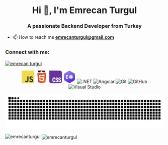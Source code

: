 
<h1 align="center">Hi 👋, I'm Emrecan Turgul</h1>
<h3 align="center">A passionate Backend Developer from Turkey</h3>

- 📫 How to reach me **emrecanturgul@gmail.com**

<h3 align="left">Connect with me:</h3>
<p align="left">
<a href="https://www.linkedin.com/in/emrecan-t-37a200255/" target="blank"><img align="center" src="https://raw.githubusercontent.com/rahuldkjain/github-profile-readme-generator/master/src/images/icons/Social/linked-in-alt.svg" alt="emrecan turgul" height="30" width="40" /></a>
</p>

<p align="center"> 
  <img alt="JavaScript" src="https://raw.githubusercontent.com/github/explore/master/topics/javascript/javascript.png" width="40px" /> 
  <img alt="HTML5" src="https://raw.githubusercontent.com/github/explore/master/topics/html/html.png" width="40px" /> 
  <img alt="CSS3" src="https://raw.githubusercontent.com/github/explore/master/topics/css/css.png" width="40px" /> 
  <img alt="C#" src="https://raw.githubusercontent.com/github/explore/master/topics/csharp/csharp.png" width="40px" /> 
  <img alt=".NET" src="https://img.shields.io/badge/.NET-%230073d1.svg?style=flat-square&logo=dotnet&logoColor=white" width="40px" /> 
  <img alt="Angular" src="https://img.shields.io/badge/Angular-DD0031.svg?style=flat-square&logo=angular&logoColor=white" width="40px" /> 
  <img alt="Git" src="https://img.shields.io/badge/Git-F05032.svg?style=flat-square&logo=git&logoColor=white" width="40px" /> 
  <img alt="GitHub" src="https://img.shields.io/badge/GitHub-181717.svg?style=flat-square&logo=github&logoColor=white" width="40px" /> 
  <img alt="Visual Studio" src="https://img.shields.io/badge/Visual%20Studio-5C2D91.svg?style=flat-square&logo=visualstudio&logoColor=white" width="40px" /> 
</p>

<picture>
  <source media="(prefers-color-scheme: dark)" srcset="https://raw.githubusercontent.com/emrecanturgul/emrecanturgul/output/github-contribution-grid-snake-dark.svg" />
  <source media="(prefers-color-scheme: light)" srcset="https://raw.githubusercontent.com/emrecanturgul/emrecanturgul/output/github-contribution-grid-snake.svg" />
  <img alt="github contribution grid snake animation" src="https://raw.githubusercontent.com/emrecanturgul/emrecanturgul/output/github-contribution-grid-snake.svg" />
</picture>

<p><img align="left" src="https://github-readme-stats.vercel.app/api/top-langs?username=emrecanturgul&show_icons=true&locale=en&layout=compact" alt="emrecanturgul" /></p>

<p>&nbsp;<img align="center" src="https://github-readme-stats.vercel.app/api?username=emrecanturgul&show_icons=true&locale=en" alt="emrecanturgul" /></p>
